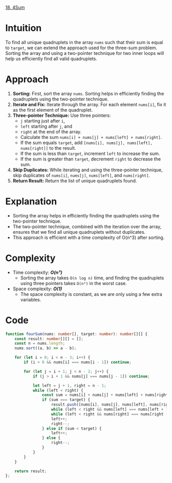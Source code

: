 [18. 4Sum](https://leetcode.com/problems/4sum/)

# Intuition
To find all unique quadruplets in the array `nums` such that their sum is equal to `target`, we can extend the approach used for the three-sum problem. Sorting the array and using a two-pointer technique for two inner loops will help us efficiently find all valid quadruplets.

# Approach
1. **Sorting:** First, sort the array `nums`. Sorting helps in efficiently finding the quadruplets using the two-pointer technique.
2. **Iterate and Fix:** Iterate through the array. For each element `nums[i]`, fix it as the first element of the quadruplet.
3. **Three-pointer Technique:** Use three pointers:
   - `j` starting just after `i`,
   - `left` starting after `j`, and
   - `right` at the end of the array.
   - Calculate the sum `nums[i] + nums[j] + nums[left] + nums[right]`.
   - If the sum equals `target`, add `[nums[i], nums[j], nums[left], nums[right]]` to the result.
   - If the sum is less than `target`, increment `left` to increase the sum.
   - If the sum is greater than `target`, decrement `right` to decrease the sum.
4. **Skip Duplicates:** While iterating and using the three-pointer technique, skip duplicates of `nums[i]`, `nums[j]`, `nums[left]`, and `nums[right]`.
5. **Return Result:** Return the list of unique quadruplets found.

# Explanation
- Sorting the array helps in efficiently finding the quadruplets using the two-pointer technique.
- The two-pointer technique, combined with the iteration over the array, ensures that we find all unique quadruplets without duplicates.
- This approach is efficient with a time complexity of O(n^3) after sorting.

# Complexity
- Time complexity: ***O(n³)***
  - Sorting the array takes `O(n log n)` time, and finding the quadruplets using three pointers takes `O(n³)` in the worst case.
- Space complexity: ***O(1)***
  - The space complexity is constant, as we are only using a few extra variables.

# Code
```typescript
function fourSum(nums: number[], target: number): number[][] {
    const result: number[][] = [];
    const n = nums.length;
    nums.sort((a, b) => a - b);

    for (let i = 0; i < n - 3; i++) {
        if (i > 0 && nums[i] === nums[i - 1]) continue;

        for (let j = i + 1; j < n - 2; j++) {
            if (j > i + 1 && nums[j] === nums[j - 1]) continue;

            let left = j + 1, right = n - 1;
            while (left < right) {
                const sum = nums[i] + nums[j] + nums[left] + nums[right];
                if (sum === target) {
                    result.push([nums[i], nums[j], nums[left], nums[right]]);
                    while (left < right && nums[left] === nums[left + 1]) left++;
                    while (left < right && nums[right] === nums[right - 1]) right--;
                    left++;
                    right--;
                } else if (sum < target) {
                    left++;
                } else {
                    right--;
                }
            }
        }
    }

    return result;
};

